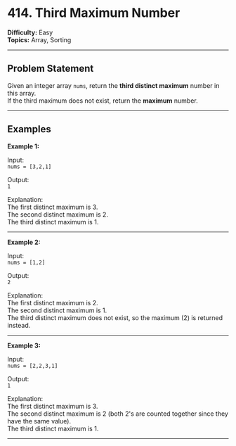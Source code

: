 # 414. Third Maximum Number

**Difficulty:** Easy  
**Topics:** Array, Sorting

---

## Problem Statement

Given an integer array `nums`, return the **third distinct maximum** number in this array.  
If the third maximum does not exist, return the **maximum** number.

---

## Examples

**Example 1:**

Input:  
`nums = [3,2,1]`  

Output:  
`1`  

Explanation:  
The first distinct maximum is 3.  
The second distinct maximum is 2.  
The third distinct maximum is 1.  

---

**Example 2:**

Input:  
`nums = [1,2]`  

Output:  
`2`  

Explanation:  
The first distinct maximum is 2.  
The second distinct maximum is 1.  
The third distinct maximum does not exist, so the maximum (2) is returned instead.  

---

**Example 3:**

Input:  
`nums = [2,2,3,1]`  

Output:  
`1`  

Explanation:  
The first distinct maximum is 3.  
The second distinct maximum is 2 (both 2's are counted together since they have the same value).  
The third distinct maximum is 1.  

---
